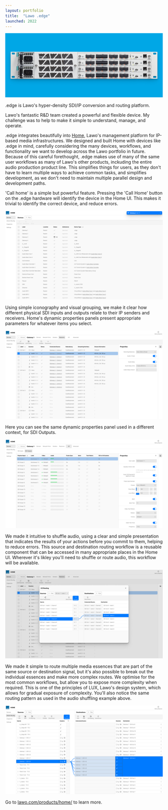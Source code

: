 ```yaml
---
layout: portfolio
title:  "Lawo .edge"
launched: 2022
---
```


<div class="post-image"><img src="/assets/images/portfolio/lawo-edge/hero.jpg"></div>

.edge is Lawo's hyper-density SDI/IP conversion and routing platform.

Lawo's fantastic R&D team created a powerful and flexible device. My challenge was to help to make it simple to understand, manage, and operate. 

.edge integrates beautifully into [Home](/lawo-home.html), Lawo's management platform for IP-based media infrastructures. We designed and built Home with devices like .edge in mind, carefully considering the many devices, workflows, and functionality we want to develop across the Lawo portfolio in future. Because of this careful forethought, .edge makes use of many of the same user workflows as many of Lawo's other products, inckuding the entire audio production product line. This simplifies things for users, as they don't have to learn multiple ways to achieve common tasks, and simplifies development, as we don't need to maintain multiple parallel design and development paths.

'Call home' is a simple but powerful feature. Pressing the 'Call Home' button on the .edge hardware will identify the device in the Home UI. This makes it trivial to identify the correct device, and reduce errors.

<div class="post-image"><img src="/assets/images/portfolio/lawo-edge/lawo-edge-call-home.png"></div>

Using simple iconography and visual grouping, we make it clear how different physical SDI inputs and outputs relate to their IP senders and receivers. Home's dynamic properties panels present appropriate parameters for whatever items you select.

<div class="post-image"><img src="/assets/images/portfolio/lawo-edge/lawo-edge-receivers.png"></div>

Here you can see the same dynamic properties panel used in a different context, for SDI Outputs.

<div class="post-image"><img src="/assets/images/portfolio/lawo-edge/lawo-edge-sdi.png"></div>

We made it intuitive to shuffle audio, using a clear and simple presentation that indicates the results of your actions before you commit to them, helping to reduce errors. This source and destination routing workflow is a reusable component that can be accessed in many appropriate places in the Home UI. Wherever it's likley you'll need to shuffle or route audio, this workflow will be available.

<div class="post-image"><img src="/assets/images/portfolio/lawo-edge/lawo-edge-shuffling.png"></div>

We made it simple to route multiple media essences that are part of the same source or destination signal, but it's also possible to break out the individual essences and make more complex routes. We optimise for the most common workflows, but allow you to expose more complexity when required. This is one of the principles of LUX, Lawo's design system, which allows for gradual exposure of complexity. You'll also notice the same routing pattern as used in the audio shuffling example above.

<div class="post-image"><img src="/assets/images/portfolio/lawo-edge/lawo-edge-stream-routing.png"></div>





Go to [lawo.com/products/home/](https://lawo.com/products/edge/) to learn more.

